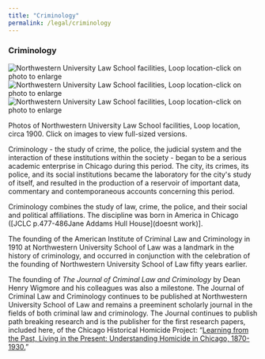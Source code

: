 ```yaml
---
title: "Criminology"
permalink: /legal/criminology
---
```


### Criminology
![Northwestern University Law School facilities, Loop location-click on photo to enlarge]()
![Northwestern University Law School facilities, Loop location-click on photo to enlarge]()
![Northwestern University Law School facilities, Loop location-click on photo to enlarge]()

Photos of Northwestern University Law School facilities, Loop location, circa 1900. Click on images to view full-sized versions.

Criminology - the study of crime, the police, the judicial system and the interaction of these institutions within the society - began to be a serious academic enterprise in Chicago during this period. The city, its crimes, its police, and its social institutions became the laboratory for the city's study of itself, and resulted in the production of a reservoir of important data, commentary and contemporaneous accounts concerning this period. 

Criminology combines the study of law, crime, the police, and their social and political affiliations. The discipline was born in America in Chicago ([JCLC p.477-486Jane Addams Hull House](doesnt work)]. 

The founding of the American Institute of Criminal Law and Criminology in 1910 at Northwestern University School of Law was a landmark in the history of criminology, and occurred in conjunction with the celebration of the founding of Northwestern University School of Law fifty years earlier. 

The founding of *The Journal of Criminal Law and Criminology* by Dean Henry Wigmore and his colleagues was also a milestone. The Journal of Criminal Law and Criminology continues to be published at Northwestern University School of Law and remains a preeminent scholarly journal in the fields of both criminal law and criminology. The Journal continues to publish path breaking research and is the publisher for the first research papers, included here, of the Chicago Historical Homicide Project: “[Learning from the Past, Living in the Present: Understanding Homicide in Chicago, 1870-1930.](/pubs/journal/)”